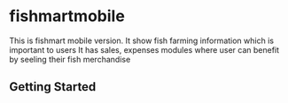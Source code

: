 # fishmartmobile

This is fishmart mobile version. It show fish farming information which is important to users
It has sales, expenses modules where user can benefit by seeling their fish merchandise

## Getting Started
